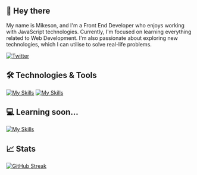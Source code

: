 ## 👋 Hey there
My name is Mikeson, and I'm a Front End Developer who enjoys working with JavaScript technologies. Currently, I'm focused on learning everything related to Web Development. I'm also passionate about exploring new technologies, which I can utilise to solve real-life problems.

<a href="https://twitter.com/itsMikeson_">![Twitter](https://img.shields.io/badge/Twitter-%231DA1F2.svg?style=for-the-badge&logo=Twitter&logoColor=white)</a>


## 🛠 Technologies & Tools 
[![My Skills](https://skillicons.dev/icons?i=html,css,bootstrap,js,jquery,react,jest,webpack,java,python)](https://skillicons.dev)
[![My Skills](https://skillicons.dev/icons?i=git,github)](https://skillicons.dev)

## 💻 Learning soon... 
[![My Skills](https://skillicons.dev/icons?i=typescript,nodejs,mongo,vue)](https://skillicons.dev)
## 📈 Stats
[![GitHub Streak](https://streak-stats.demolab.com/?user=MikesonO&theme=dark&hide_border=true&background=2C3333)](https://git.io/streak-stats)



